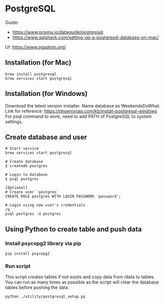 # PostgreSQL

Guide: 
- https://www.prisma.io/dataguide/postgresql
- https://www.sqlshack.com/setting-up-a-postgresql-database-on-mac/

UI: https://www.pgadmin.org/

## Installation (for Mac)
```
brew install postgresql
brew services start postgresql
```
## Installation (for Windows)
Download the latest version installer. Name database as WeekendsDoWhat.  
Link for reference: https://phoenixnap.com/kb/install-postgresql-windows  
For psql command to work, need to add PATH of PostgreSQL to system settings.


## Create database and user
```
# Start service
brew services start postgresql

# Create database 
$ createdb postgres

# Login to database
$ psql postgres

[Optional]
# Create user `postgres`
CREATE ROLE postgres WITH LOGIN PASSWORD 'password';

# Login using new user's credentials
/q
psql postgres -U postgres
```

## Using Python to create table and push data 

### Install psycopg2 library via pip
```
pip install psycopg2
```

### Run script
This script creates tables if not exists and copy data from /data to tables.
You can run as many times as possible as the script will clear the database tables before pushing the data.
```
python ./utility/postgresql_setup.py
```